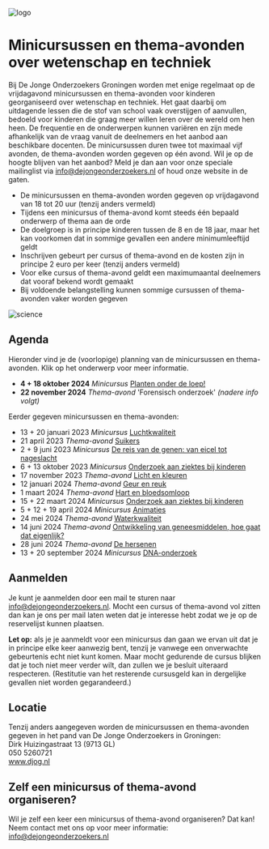 ![logo](https://cloud.githubusercontent.com/assets/25673660/22806842/50171992-ef24-11e6-89bc-607339c92c05.png)
# Minicursussen en thema-avonden over wetenschap en techniek
Bij De Jonge Onderzoekers Groningen worden met enige regelmaat op de vrijdagavond minicursussen en thema-avonden voor kinderen georganiseerd over wetenschap en techniek. Het gaat daarbij om uitdagende lessen die de stof van school vaak overstijgen of aanvullen, bedoeld voor kinderen die graag meer willen leren over de wereld om hen heen. De frequentie en de onderwerpen kunnen variëren en zijn mede afhankelijk van de vraag vanuit de deelnemers en het aanbod aan beschikbare docenten. De minicursussen duren twee tot maximaal vijf avonden, de thema-avonden worden gegeven op één avond. Wil je op de hoogte blijven van het aanbod? Meld je dan aan voor onze speciale mailinglist via info@dejongeonderzoekers.nl of houd onze website in de gaten.

- De minicursussen en thema-avonden worden gegeven op vrijdagavond van 18 tot 20 uur (tenzij anders vermeld)
- Tijdens een minicursus of thema-avond komt steeds één bepaald onderwerp of thema aan de orde
- De doelgroep is in principe kinderen tussen de 8 en de 18 jaar, maar het kan voorkomen dat in sommige gevallen een andere minimumleeftijd geldt
- Inschrijven gebeurt per cursus of thema-avond en de kosten zijn in principe 2 euro per keer (tenzij anders vermeld)
- Voor elke cursus of thema-avond geldt een maximumaantal deelnemers dat vooraf bekend wordt gemaakt
- Bij voldoende belangstelling kunnen sommige cursussen of thema-avonden vaker worden gegeven

![science](https://cloud.githubusercontent.com/assets/25673660/22808370/d6e8732e-ef2b-11e6-9119-9c2a05962913.png)

## Agenda
Hieronder vind je de (voorlopige) planning van de minicursussen en thema-avonden. Klik op het onderwerp voor meer informatie.

- **4 + 18 oktober 2024** *Minicursus* [Planten onder de loep!](/Planten/readme.md)
- **22 november 2024** *Thema-avond* 'Forensisch onderzoek' *(nadere info volgt)*

Eerder gegeven minicursussen en thema-avonden:
- 13 + 20 januari 2023 *Minicursus* [Luchtkwaliteit](/Luchtkwaliteit/README.md)
- 21 april 2023 *Thema-avond* [Suikers](/Suikers/readme.md)
- 2 + 9 juni 2023 *Minicursus* [De reis van de genen: van eicel tot nageslacht](/Genen/readme.md)
- 6 + 13 oktober 2023 *Minicursus* [Onderzoek aan ziektes bij kinderen](/Ziektes/readme.md)
- 17 november 2023 *Thema-avond* [Licht en kleuren](/Licht/readme.md)
- 12 januari 2024 *Thema-avond* [Geur en reuk](/Geur/readme.md)
- 1 maart 2024 *Thema-avond* [Hart en bloedsomloop](/Bloedsomloop/readme.md)
- 15 + 22 maart 2024 *Minicursus* [Onderzoek aan ziektes bij kinderen](/Ziektes/readme.md)
- 5 + 12 + 19 april 2024 *Minicursus* [Animaties](/Animaties/readme.md)
- 24 mei 2024 *Thema-avond* [Waterkwaliteit](/Waterkwaliteit/readme.md)
- 14 juni 2024 *Thema-avond* [Ontwikkeling van geneesmiddelen, hoe gaat dat eigenlijk?](/Geneesmiddelen/readme.md)
- 28 juni 2024 *Thema-avond* [De hersenen](/Hersenen/readme.md)
- 13 + 20 september 2024 *Minicursus* [DNA-onderzoek](/DNA-onderzoek/readme.md)

## Aanmelden
Je kunt je aanmelden door een mail te sturen naar info@dejongeonderzoekers.nl. Mocht een cursus of thema-avond vol zitten dan kan je ons per mail laten weten dat je interesse hebt zodat we je op de reservelijst kunnen plaatsen.

**Let op:** als je je aanmeldt voor een minicursus dan gaan we ervan uit dat je in principe elke keer aanwezig bent, tenzij je vanwege een onverwachte gebeurtenis echt niet kunt komen. Maar mocht gedurende de cursus blijken dat je toch niet meer verder wilt, dan zullen we je besluit uiteraard respecteren. (Restitutie van het resterende cursusgeld kan in dergelijke gevallen niet worden gegarandeerd.)

## Locatie
Tenzij anders aangegeven worden de minicursussen en thema-avonden gegeven in het pand van De Jonge Onderzoekers in Groningen:
<br>Dirk Huizingastraat 13 (9713 GL)
<br>050 5260721
<br>www.djog.nl

## Zelf een minicursus of thema-avond organiseren?
Wil je zelf een keer een minicursus of thema-avond organiseren? Dat kan! Neem contact met ons op voor meer informatie: info@dejongeonderzoekers.nl
